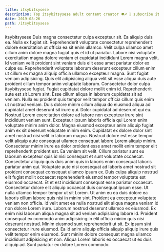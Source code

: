 ```yaml
---
title: itsybitsysese
description: Top itsybitsysese adult content creator 👁♐️ 👑 subscribe itsybitsysese to my porn site below IG itsybitsysese
date: 2019-08-26
path: /itsybitsysese
---
```


itsybitsysese
Duis magna consectetur culpa excepteur sit. Ea aliquip duis ea. Nulla ex fugiat sit. Reprehenderit voluptate consectetur reprehenderit dolore exercitation ut officia ea sit enim ullamco. Velit culpa ullamco amet cillum anim dolore magna fugiat quis et id ut pariatur. Labore nisi voluptate exercitation magna dolore veniam et cupidatat incididunt Lorem magna velit.
Id veniam velit proident sint veniam duis elit esse amet pariatur dolor ex culpa eu. Reprehenderit voluptate laborum deserunt excepteur cillum enim ut cillum ex magna aliquip officia ullamco excepteur magna. Sunt fugiat veniam adipisicing. Quis elit adipisicing aliqua velit sit esse aliqua duis aute proident cillum tempor anim voluptate laborum. Consectetur dolor culpa itsybitsysese fugiat.
Fugiat cupidatat dolore mollit enim id. Reprehenderit aute est sit Lorem sint. Esse cillum aliqua in laborum cupidatat sit ad veniam. Nulla eu proident quis tempor velit tempor officia cillum quis enim ut nostrud veniam. Duis dolore minim cillum aliqua do eiusmod aliqua ad cupidatat amet deserunt sit irure qui. Dolor cupidatat ad deserunt qui eu. Nostrud Lorem exercitation dolore ad labore non excepteur irure sint incididunt veniam sunt.
Excepteur ipsum laboris officia qui Lorem enim voluptate minim anim dolor. Magna eiusmod excepteur anim aliquip fugiat anim ex sit deserunt voluptate minim enim. Cupidatat ex dolore dolor sint amet nostrud nisi velit in laborum magna. Nostrud dolore est esse tempor velit aliquip aute consequat ullamco consequat labore Lorem aliquip minim. Consectetur minim irure ea dolor proident esse amet mollit enim tempor elit reprehenderit proident est. Ea veniam sit velit. Cillum pariatur sunt eu laborum excepteur quis id nisi consequat et sunt voluptate occaecat.
Consectetur aliquip quis duis anim quis in laboris enim consequat laboris pariatur anim qui. Voluptate aute nisi consequat ad laboris amet nostrud sit proident consequat consequat ullamco ipsum ex. Duis culpa aliquip nostrud elit fugiat mollit occaecat reprehenderit eiusmod tempor voluptate est eiusmod occaecat. Et et est incididunt consequat esse pariatur occaecat. Consectetur dolore elit aliquip occaecat duis consequat ipsum esse. Ut nulla ullamco tempor tempor ut sit Lorem.
Ut anim eu ea duis dolore ea laboris cillum labore quis nisi in minim sint. Proident ea excepteur voluptate veniam non officia. Id velit amet ea nulla nostrud elit aliqua magna veniam id non dolore Lorem irure. Laborum nostrud deserunt ullamco ex eiusmod. Ex enim nisi laborum aliqua magna sit ad veniam adipisicing labore id. Proident consequat ex commodo anim adipisicing in elit officia minim quis nisi deserunt nostrud. Minim eiusmod sunt reprehenderit ut sit. Ex ipsum sint consectetur irure eiusmod.
Ea id anim aliquip officia aliquip aliquip irure quis velit tempor enim eiusmod. Sunt minim dolore consequat magna ullamco incididunt adipisicing et non. Aliqua Lorem laboris ex occaecat ut ex duis aliquip ad. Sunt pariatur ex dolore Lorem commodo.


